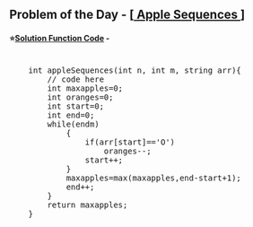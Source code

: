## Problem of the Day - [<a href="https://practice.geeksforgeeks.org/problems/38f100615d0b2efa755e7b07f905e0f8cd2fe5df/1"> Apple Sequences </a>]


#### ⭐<ins>Solution Function Code</ins> -
<pre>

    int appleSequences(int n, int m, string arr){
        // code here 
        int maxapples=0;
        int oranges=0;
        int start=0;
        int end=0;
        while(end<n)
        {
            if(arr[end]=='O')
                oranges++;
            while(oranges>m)
            {
                if(arr[start]=='O')
                    oranges--;
                start++;
            }
            maxapples=max(maxapples,end-start+1);
            end++;
        }
        return maxapples;
    }
</pre>

